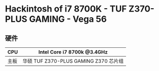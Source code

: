 # Hackintosh of i7 8700K - TUF Z370-PLUS GAMING - Vega 56

## 硬件

| CPU        | Intel Core i7 8700k @3.4GHz                    |
| ---------- | ---------------------------------------------- |
| 主板       | 华硕 TUF Z370-PLUS GAMING Z370 芯片组            |

